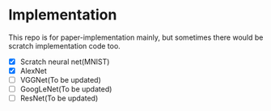 # Implementation

This repo is for paper-implementation mainly, but sometimes there would be scratch implementation code too.
- [x] Scratch neural net(MNIST)
- [x] AlexNet
- [ ] VGGNet(To be updated)
- [ ] GoogLeNet(To be updated)
- [ ] ResNet(To be updated)

